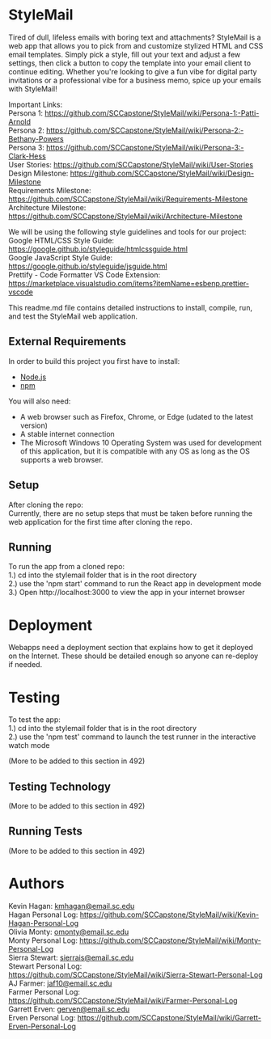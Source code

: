 # StyleMail

Tired of dull, lifeless emails with boring text and attachments? StyleMail is a web app that allows you to pick from and customize stylized HTML and CSS email templates. Simply pick a style, fill out your text and adjust a few settings, then click a button to copy the template into your email client to continue editing. Whether you're looking to give a fun vibe for digital party invitations or a professional vibe for a business memo, spice up your emails with StyleMail!  

Important Links:  
Persona 1: https://github.com/SCCapstone/StyleMail/wiki/Persona-1:-Patti-Arnold  
Persona 2: https://github.com/SCCapstone/StyleMail/wiki/Persona-2:-Bethany-Powers  
Persona 3: https://github.com/SCCapstone/StyleMail/wiki/Persona-3:-Clark-Hess  
User Stories: https://github.com/SCCapstone/StyleMail/wiki/User-Stories  
Design Milestone: https://github.com/SCCapstone/StyleMail/wiki/Design-Milestone  
Requirements Milestone: https://github.com/SCCapstone/StyleMail/wiki/Requirements-Milestone  
Architecture Milestone: https://github.com/SCCapstone/StyleMail/wiki/Architecture-Milestone  

We will be using the following style guidelines and tools for our project:  
Google HTML/CSS Style Guide: https://google.github.io/styleguide/htmlcssguide.html  
Google JavaScript Style Guide: https://google.github.io/styleguide/jsguide.html  
Prettify - Code Formatter VS Code Extension: https://marketplace.visualstudio.com/items?itemName=esbenp.prettier-vscode  

This readme.md file contains detailed instructions to install, compile, run, and test the StyleMail web application.  

## External Requirements

In order to build this project you first have to install:

* [Node.js](https://nodejs.org/en/)  
* [npm](https://www.npmjs.com/)  

You will also need:  
* A web browser such as Firefox, Chrome, or Edge (udated to the latest version)  
* A stable internet connection  
* The Microsoft Windows 10 Operating System was used for development of this application, but it is compatible with any OS as long as the OS supports a web browser.  

## Setup

After cloning the repo:  
Currently, there are no setup steps that must be taken before running the web application for the first time after cloning the repo.  

## Running

To run the app from a cloned repo:  
1.) cd into the stylemail folder that is in the root directory  
2.) use the 'npm start' command to run the React app in development mode  
3.) Open http://localhost:3000 to view the app in your internet browser  

# Deployment

Webapps need a deployment section that explains how to get it deployed on the 
Internet. These should be detailed enough so anyone can re-deploy if needed.  

# Testing

To test the app:  
1.) cd into the stylemail folder that is in the root directory  
2.) use the 'npm test' command to launch the test runner in the interactive watch mode  

(More to be added to this section in 492)  

## Testing Technology

(More to be added to this section in 492)  

## Running Tests

(More to be added to this section in 492)  

# Authors

Kevin Hagan: kmhagan@email.sc.edu  
Hagan Personal Log: https://github.com/SCCapstone/StyleMail/wiki/Kevin-Hagan-Personal-Log  
Olivia Monty: omonty@email.sc.edu  
Monty Personal Log: https://github.com/SCCapstone/StyleMail/wiki/Monty-Personal-Log  
Sierra Stewart: sierrais@email.sc.edu  
Stewart Personal Log: https://github.com/SCCapstone/StyleMail/wiki/Sierra-Stewart-Personal-Log  
AJ Farmer: jaf10@email.sc.edu  
Farmer Personal Log: https://github.com/SCCapstone/StyleMail/wiki/Farmer-Personal-Log  
Garrett Erven: gerven@email.sc.edu  
Erven Personal Log: https://github.com/SCCapstone/StyleMail/wiki/Garrett-Erven-Personal-Log  
